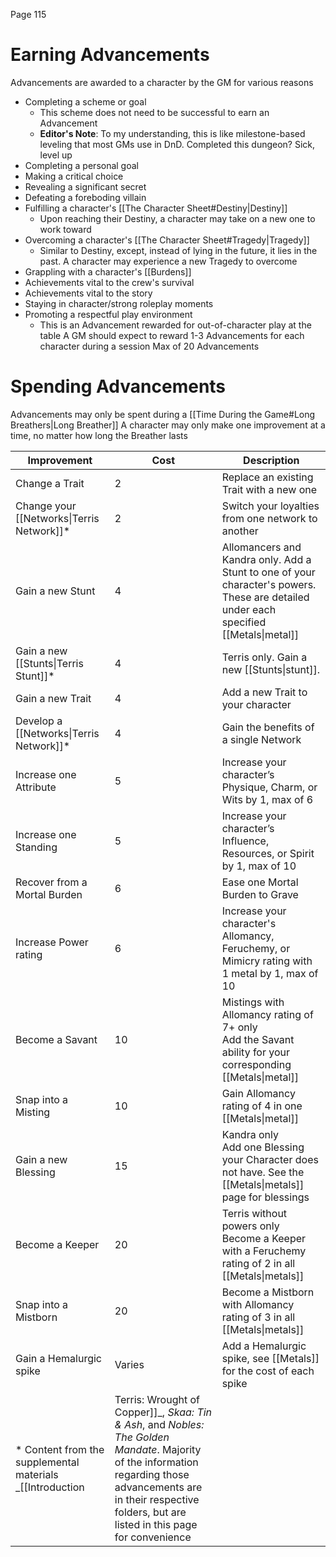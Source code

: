 Page 115
# Earning Advancements
Advancements are awarded to a character by the GM for various reasons
- Completing a scheme or goal
    - This scheme does not need to be successful to earn an Advancement
    - **Editor's Note**: To my understanding, this is like milestone-based leveling that most GMs use in DnD. Completed this dungeon? Sick, level up
- Completing a personal goal
- Making a critical choice
- Revealing a significant secret
- Defeating a foreboding villain
- Fulfilling a character's [[The Character Sheet#Destiny|Destiny]]
    - Upon reaching their Destiny, a character may take on a new one to work toward
- Overcoming a character's [[The Character Sheet#Tragedy|Tragedy]]
    - Similar to Destiny, except, instead of lying in the future, it lies in the past. A character may experience a new Tragedy to overcome
- Grappling with a character's [[Burdens]]
- Achievements vital to the crew's survival
- Achievements vital to the story
- Staying in character/strong roleplay moments
- Promoting a respectful play environment
    - This is an Advancement rewarded for out-of-character play at the table
A GM should expect to reward 1-3 Advancements for each character during a session
Max of 20 Advancements
# Spending Advancements
Advancements may only be spent during a [[Time During the Game#Long Breathers|Long Breather]]
A character may only make one improvement at a time, no matter how long the Breather lasts

| Improvement                               | Cost   | Description                                                                                                                           |
| ----------------------------------------- | ------ | ------------------------------------------------------------------------------------------------------------------------------------- |
| Change a Trait                            | 2      | Replace an existing Trait with a new one                                                                                              |
| Change your [[Networks\|Terris Network]]* | 2      | Switch your loyalties from one network to another                                                                                     |
| Gain a new Stunt                          | 4      | Allomancers and Kandra only. Add a Stunt to one of your character's powers. These are detailed under each specified [[Metals\|metal]] |
| Gain a new [[Stunts\|Terris Stunt]]*      | 4      | Terris only. Gain a new [[Stunts\|stunt]].                                                                                            |
| Gain a new Trait                          | 4      | Add a new Trait to your character                                                                                                     |
| Develop a [[Networks\|Terris Network]]*   | 4      | Gain the benefits of a single Network                                                                                                 |
| Increase one Attribute                    | 5      | Increase your character’s Physique, Charm, or Wits by 1, max of 6                                                                     |
| Increase one Standing                     | 5      | Increase your character’s Influence, Resources, or Spirit by 1, max of 10                                                             |
| Recover from a Mortal Burden              | 6      | Ease one Mortal Burden to Grave                                                                                                       |
| Increase Power rating                     | 6      | Increase your character's Allomancy, Feruchemy, or Mimicry rating with 1 metal by 1, max of 10                                        |
| Become a Savant                           | 10     | Mistings with Allomancy rating of 7+ only<br>Add the Savant ability for your corresponding [[Metals\|metal]]                          |
| Snap into a Misting                       | 10     | Gain Allomancy rating of 4 in one [[Metals\|metal]]                                                                                   |
| Gain a new Blessing                       | 15     | Kandra only<br>Add one Blessing your Character does not have. See the [[Metals\|metals]] page for blessings                           |
| Become a Keeper                           | 20     | Terris without powers only<br>Become a Keeper with a Feruchemy rating of 2 in all [[Metals\|metals]]                                  |
| Snap into a Mistborn                      | 20     | Become a Mistborn with Allomancy rating of 3 in all [[Metals\|metals]]                                                                |
| Gain a Hemalurgic spike                   | Varies | Add a Hemalurgic spike, see [[Metals]] for the cost of each spike                                                                     |
\* Content from the supplemental materials _[[Introduction|Terris: Wrought of Copper]]_, _Skaa: Tin & Ash_, and _Nobles: The Golden Mandate_. Majority of the information regarding those advancements are in their respective folders, but are listed in this page for convenience